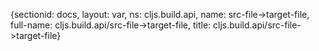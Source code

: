{sectionid: docs, layout: var, ns: cljs.build.api, name: src-file->target-file, full-name: cljs.build.api/src-file->target-file,
  title: cljs.build.api/src-file->target-file}
